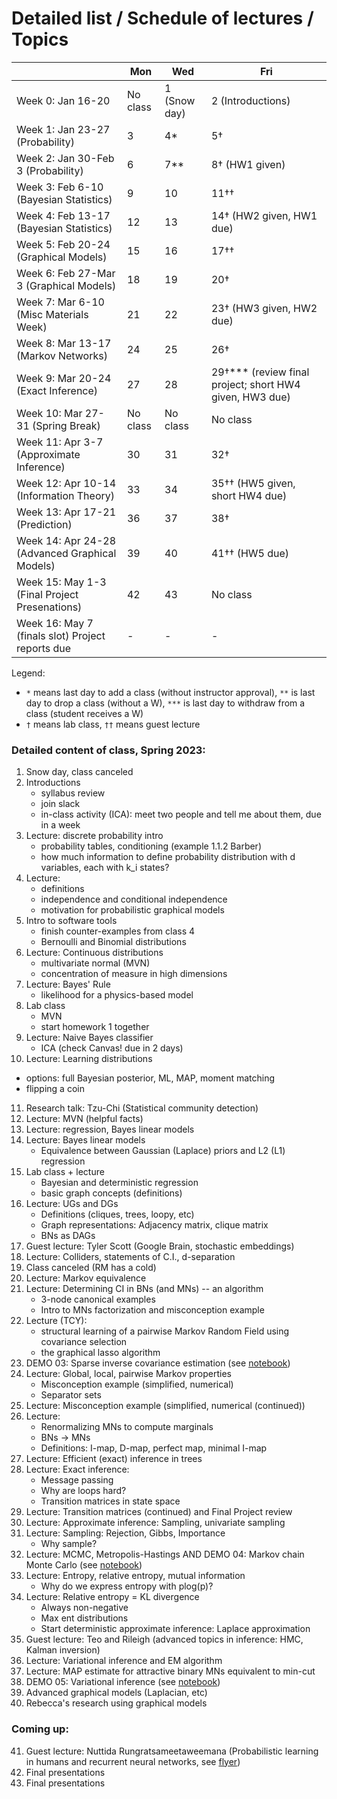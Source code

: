 # Detailed list / Schedule of lectures / Topics

| |Mon|Wed|Fri|
|-|-|-|-|
|Week 0: Jan 16-20 | No class | 1 (Snow day) | 2 (Introductions) |
|Week 1: Jan 23-27 (Probability) | 3 | 4* | 5† |
|Week 2: Jan 30-Feb 3 (Probability) | 6  | 7**  | 8† (HW1 given) |
|Week 3: Feb 6-10 (Bayesian Statistics)  | 9  | 10  | 11††  |
|Week 4: Feb 13-17 (Bayesian Statistics)  | 12  | 13  | 14† (HW2 given, HW1 due)|
|Week 5: Feb 20-24 (Graphical Models)  | 15  | 16  | 17††  |
|Week 6: Feb 27-Mar 3 (Graphical Models) | 18  | 19  |  20† |
|Week 7: Mar 6-10 (Misc Materials Week)  |  21 | 22  | 23† (HW3 given, HW2 due) |
|Week 8: Mar 13-17 (Markov Networks)  | 24  | 25  | 26†  |
|Week 9: Mar 20-24 (Exact Inference)  | 27 | 28  | 29†*** (review final project; short HW4 given, HW3 due) |
|Week 10: Mar 27-31 (Spring Break) | No class  | No class  | No class  |
|Week 11: Apr 3-7 (Approximate Inference)  | 30  | 31  | 32† |
|Week 12: Apr 10-14 (Information Theory)  | 33  |  34 | 35†† (HW5 given, short HW4 due) |
|Week 13: Apr 17-21 (Prediction)  | 36  |  37 | 38† |
|Week 14: Apr 24-28 (Advanced Graphical Models) |  39 | 40  | 41†† (HW5 due) |
|Week 15: May 1-3 (Final Project Presenations) | 42  | 43 |  No class  |
|Week 16: May 7 (finals slot) Project reports due | -  | -  |  -  |


Legend: 
* `*` means last day to add a class (without instructor approval), `**` is last day to drop a class (without a W), `***` is last day to withdraw from a class (student receives a W)  
* `†` means lab class, `††` means guest lecture

### Detailed content of class, Spring 2023:
1. Snow day, class canceled
2. Introductions
    - syllabus review
    - join slack
    - in-class activity (ICA): meet two people and tell me about them, due in a week
3. Lecture: discrete probability intro
    - probability tables, conditioning (example 1.1.2 Barber)
    - how much information to define probability distribution with d variables, each with k_i states?
4. Lecture:
   - definitions
   - independence and conditional independence
   - motivation for probabilistic graphical models
5. Intro to software tools
   - finish counter-examples from class 4
   - Bernoulli and Binomial distributions
6. Lecture: Continuous distributions
   - multivariate normal (MVN)
   - concentration of measure in high dimensions
7. Lecture: Bayes' Rule
   - likelihood for a physics-based model
8. Lab class
   - MVN
   - start homework 1 together
9. Lecture: Naive Bayes classifier
   - ICA (check Canvas! due in 2 days)
10. Lecture: Learning distributions
   - options: full Bayesian posterior, ML, MAP, moment matching
   - flipping a coin
11. Research talk: Tzu-Chi (Statistical community detection)
12. Lecture: MVN (helpful facts)
13. Lecture: regression, Bayes linear models
14. Lecture: Bayes linear models
    - Equivalence between Gaussian (Laplace) priors and L2 (L1) regression
15. Lab class + lecture
    - Bayesian and deterministic regression
    - basic graph concepts (definitions)
16. Lecture: UGs and DGs
    - Definitions (cliques, trees, loopy, etc)
    - Graph representations: Adjacency matrix, clique matrix
    - BNs as DAGs
17. Guest lecture: Tyler Scott (Google Brain, stochastic embeddings)
18. Lecture: Colliders, statements of C.I., d-separation
19. Class canceled (RM has a cold)
20. Lecture: Markov equivalence
21. Lecture: Determining CI in BNs (and MNs) -- an algorithm
    - 3-node canonical examples
    - Intro to MNs factorization and misconception example
22. Lecture (TCY): 
    - structural learning of a pairwise Markov Random Field using covariance selection
    - the graphical lasso algorithm
23. DEMO 03: Sparse inverse covariance estimation (see [notebook](../DEMOs/demo_03-sparse_inverse_covariance_estimation.ipynb))
24. Lecture: Global, local, pairwise Markov properties
    - Misconception example (simplified, numerical)
    - Separator sets
25. Lecture: Misconception example (simplified, numerical (continued))
26. Lecture:
    - Renormalizing MNs to compute marginals
    - BNs -> MNs
    - Definitions: I-map, D-map, perfect map, minimal I-map
27. Lecture: Efficient (exact) inference in trees
28. Lecture: Exact inference:
    - Message passing
    - Why are loops hard?
    - Transition matrices in state space
29. Lecture: Transition matrices (continued) and Final Project review
30. Lecture: Approximate inference: Sampling, univariate sampling
31. Lecture: Sampling: Rejection, Gibbs, Importance
    - Why sample?
32. Lecture: MCMC, Metropolis-Hastings AND DEMO 04: Markov chain Monte Carlo (see [notebook](../DEMOs/demo_04-markov_chain_monte_carlo.ipynb))
33. Lecture: Entropy, relative entropy, mutual information
    - Why do we express entropy with plog(p)?
34. Lecture: Relative entropy = KL divergence
    - Always non-negative
    - Max ent distributions
    - Start deterministic approximate inference: Laplace approximation
35. Guest lecture: Teo and Rileigh (advanced topics in inference: HMC, Kalman inversion)
36. Lecture: Variational inference and EM algorithm
37. Lecture: MAP estimate for attractive binary MNs equivalent to min-cut
38. DEMO 05: Variational inference (see [notebook](../DEMOs/demo_05-variational_inference-teacher.ipynb))
39. Advanced graphical models (Laplacian, etc)
40. Rebecca's research using graphical models

### Coming up:
41. Guest lecture: Nuttida Rungratsameetaweemana (Probabilistic learning in humans and recurrent neural networks, see [flyer](../misc/Nuttida_R_5822_guest_lecture.pdf))
42. Final presentations
43. Final presentations


<!-- **22.** Paper discussion -->

